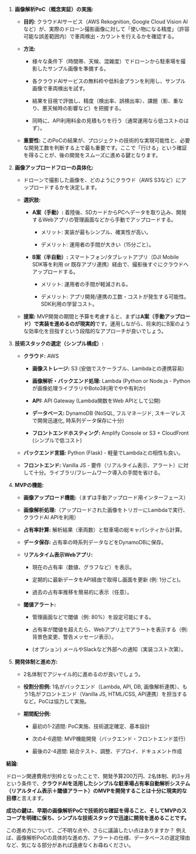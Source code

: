 

1. **画像解析PoC（概念実証）の実施:**
    
    - **目的:** クラウドAIサービス（AWS Rekognition, Google Cloud Vision AIなど）が、実際のドローン撮影画像に対して「使い物になる精度」（許容可能な誤差範囲内）で車両検出・カウントを行えるかを確認する。
        
    - **方法:**
        
        - 様々な条件下（時間帯、天候、混雑度）でドローンから駐車場を撮影したサンプル画像を準備する。
            
        - 各クラウドAIサービスの無料枠や低料金プランを利用し、サンプル画像で車両検出を試す。
            
        - 結果を目視で評価し、精度（検出率、誤検出率）、課題（影、重なり、悪天候時の影響など）を把握する。
            
        - 同時に、API利用料金の見積もりを行う（通常運用なら低コストのはず）。
            
    - **重要性:** このPoCの結果が、プロジェクトの技術的な実現可能性と、必要な開発工数を判断する上で最も重要です。ここで「行ける」という確証を得ることが、後の開発をスムーズに進める鍵となります。
        
2. **画像アップロードフローの具体化:**
    
    - ドローンで撮影した画像を、どのようにクラウド（AWS S3など）にアップロードするかを決定します。
        
    - **選択肢:**
        
        - **A案（手動）:** 着陸後、SDカードからPCへデータを取り込み、開発するWebアプリの管理画面などから手動でアップロードする。
            
            - メリット: 実装が最もシンプル、確実性が高い。
                
            - デメリット: 運用者の手間が大きい（15分ごと）。
                
        - **B案（半自動）:** スマートフォン/タブレットアプリ（DJI Mobile SDK等を利用 or 既存アプリ連携）経由で、撮影後すぐにクラウドへアップロードする。
            
            - メリット: 運用者の手間が軽減される。
                
            - デメリット: アプリ開発/連携の工数・コストが発生する可能性。SDK利用の学習コスト。
                
    - **提案:** MVP開発の期間と予算を考慮すると、まずは**A案（手動アップロード）で実装を進めるのが現実的**です。運用しながら、将来的にB案のような効率化を目指すという段階的なアプローチが良いでしょう。
        
3. **技術スタックの選定（シンプル構成）:**
    
    - **クラウド:** AWS
        
        - **画像ストレージ:** S3 (安価でスケーラブル、Lambdaとの連携容易)
            
        - **画像解析・バックエンド処理:** Lambda (Python or Node.js - Pythonが画像処理ライブラリやBoto3利用でやや有利か)
            
        - **API:** API Gateway (Lambda関数をWeb APIとして公開)
            
        - **データベース:** DynamoDB (NoSQL, フルマネージド, スキーマレスで開発迅速化, 時系列データ保存に十分)
            
        - **フロントエンドホスティング:** Amplify Console or S3 + CloudFront (シンプルで低コスト)
            
    - **バックエンド言語:** Python (Flask) - 軽量でLambdaとの相性も良い。
        
    - **フロントエンド:** Vanilla JS - 要件（リアルタイム表示、アラート）に対して十分。ライブラリ/フレームワーク導入の手間を省ける。
        
4. **MVPの機能:**
    
    - **画像アップロード機能:**（まずは手動アップロード用インターフェース）
        
    - **画像解析処理:**（アップロードされた画像をトリガーにLambdaで実行、クラウドAI APIを利用）
        
    - **占有率計算:** 解析結果（車両数）と駐車場の総キャパシティから計算。
        
    - **データ保存:** 占有率の時系列データなどをDynamoDBに保存。
        
    - **リアルタイム表示Webアプリ:**
        
        - 現在の占有率（数値、グラフなど）を表示。
            
        - 定期的に最新データをAPI経由で取得し画面を更新 (例: 1分ごと)。
            
        - 過去の占有率推移を簡易的に表示（任意）。
            
    - **閾値アラート:**
        
        - 管理画面などで閾値（例: 80%）を設定可能にする。
            
        - 占有率が閾値を超えたら、Webアプリ上でアラートを表示する（例: 背景色変更、警告メッセージ表示）。
            
        - (オプション) メールやSlackなど外部への通知（実装コスト次第）。
            
5. **開発体制と進め方:**
    
    - 2名体制でアジャイル的に進めるのが良いでしょう。
        
    - **役割分担例:** 1名がバックエンド（Lambda, API, DB, 画像解析連携）、もう1名がフロントエンド（Vanilla JS, HTML/CSS, API連携）を担当するなど。PoCは協力して実施。
        
    - **期間配分例:**
        
        - 最初の1-2週間: PoC実施、技術選定確定、基本設計
            
        - 次の4-6週間: MVP機能開発（バックエンド・フロントエンド並行）
            
        - 最後の2-4週間: 結合テスト、調整、デプロイ、ドキュメント作成
            

**結論:**

ドローン関連費用が別枠となったことで、開発予算200万円、2名体制、約3ヶ月という条件で、**クラウドAIを活用したシンプルな駐車場占有率自動解析システム（リアルタイム表示＋閾値アラート）のMVPを開発することは十分に現実的な目標**と言えます。

**成功の鍵は、早期の画像解析PoCで技術的な確証を得ること、そしてMVPのスコープを明確に保ち、シンプルな技術スタックで迅速に開発を進めることです。**

この進め方について、ご不明な点や、さらに議論したい点はありますか？ 例えば、画像解析PoCの具体的な進め方、アラートの仕様、データベースの選定理由など、気になる部分があれば遠慮なくお尋ねください。